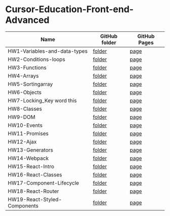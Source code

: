# Cursor-Education-Front-end-Advanced

Name | GitHub folder | GitHub Pages
-----|---------------|-------------
HW1-Variables-and-data-types | [folder](https://github.com/SergiyGurshal/Cursor-Education-Front-end-Advanced/tree/main/HW1-Variables-and-data-types) | [page](https://sergiygurshal.github.io/Cursor-Education-Front-end-Advanced/HW1-Variables-and-data-types/)
HW2-Сonditions-loops | [folder](https://github.com/SergiyGurshal/Cursor-Education-Front-end-Advanced/tree/main/HW2-%D0%A1onditions-loops) | [page](https://sergiygurshal.github.io/Cursor-Education-Front-end-Advanced/HW2-%D0%A1onditions-loops/)
HW3-Functions | [folder](https://github.com/SergiyGurshal/Cursor-Education-Front-end-Advanced/tree/main/HW3-Functions) | [page](https://sergiygurshal.github.io/Cursor-Education-Front-end-Advanced/HW3-Functions/)
HW4-Arrays | [folder](https://github.com/SergiyGurshal/Cursor-Education-Front-end-Advanced/tree/main/HW4-Arrays) | [page](https://sergiygurshal.github.io/Cursor-Education-Front-end-Advanced/HW4-Arrays/)
HW5-Sortingarray | [folder](https://github.com/SergiyGurshal/Cursor-Education-Front-end-Advanced/tree/main/HW5-Sortingarray) | [page](https://sergiygurshal.github.io/Cursor-Education-Front-end-Advanced/HW5-Sortingarray/)
HW6-Objects | [folder](https://github.com/SergiyGurshal/Cursor-Education-Front-end-Advanced/tree/main/HW6-Objects) | [page](https://sergiygurshal.github.io/Cursor-Education-Front-end-Advanced/HW6-Objects/)
HW7-Locking_Key word this | [folder](https://github.com/SergiyGurshal/Cursor-Education-Front-end-Advanced/tree/main/HW7-Locking_Key%20word%20this) | [page](https://sergiygurshal.github.io/Cursor-Education-Front-end-Advanced/HW7-Locking_Key%20word%20this/)
HW8-Classes | [folder](https://github.com/SergiyGurshal/Cursor-Education-Front-end-Advanced/tree/main/HW8-Classes) | [page](https://sergiygurshal.github.io/Cursor-Education-Front-end-Advanced/HW8-Classes/)
HW9-DOM | [folder](https://github.com/SergiyGurshal/Cursor-Education-Front-end-Advanced/tree/main/HW9-DOM) | [page](https://sergiygurshal.github.io/Cursor-Education-Front-end-Advanced/HW9-DOM/)
HW10-Events | [folder](https://github.com/SergiyGurshal/Cursor-Education-Front-end-Advanced/tree/main/HW10-Events) | [page](https://sergiygurshal.github.io/Cursor-Education-Front-end-Advanced/HW10-Events/)
HW11-Promises | [folder](https://github.com/SergiyGurshal/Cursor-Education-Front-end-Advanced/tree/main/HW11-Promises) | [page](https://sergiygurshal.github.io/Cursor-Education-Front-end-Advanced/HW11-Promises/)
HW12-Ajax | [folder](https://github.com/SergiyGurshal/Cursor-Education-Front-end-Advanced/tree/main/HW12-Ajax) | [page](https://sergiygurshal.github.io/Cursor-Education-Front-end-Advanced/HW12-Ajax/)
HW13-Generators | [folder](https://github.com/SergiyGurshal/Cursor-Education-Front-end-Advanced/tree/main/HW13-Generators) | [page](https://sergiygurshal.github.io/Cursor-Education-Front-end-Advanced/HW13-Generators/)
HW14-Webpack | [folder](https://github.com/SergiyGurshal/Cursor-Education-Front-end-Advanced/tree/main/HW14-Webpack) | [page](https://sergiygurshal.github.io/Cursor-Education-Front-end-Advanced/HW14-Webpack/dist/)
HW15-React-Intro | [folder](https://github.com/SergiyGurshal/HW15) | [page](https://sergiygurshal.github.io/HW15/)
HW16-React-Classes | [folder](https://github.com/SergiyGurshal/HW16) | [page](https://sergiygurshal.github.io/HW16/)
HW17-Component-Lifecycle | [folder](https://github.com/SergiyGurshal/HW17) | [page](https://sergiygurshal.github.io/HW17/)
HW18-React-Router | [folder](https://github.com/SergiyGurshal/HW18) | [page](https://sergiygurshal.github.io/home)
HW19-React-Styled-Components | [folder](https://github.com/SergiyGurshal/HW19) | [page](https://sergiygurshal.github.io/HW19/#/)
